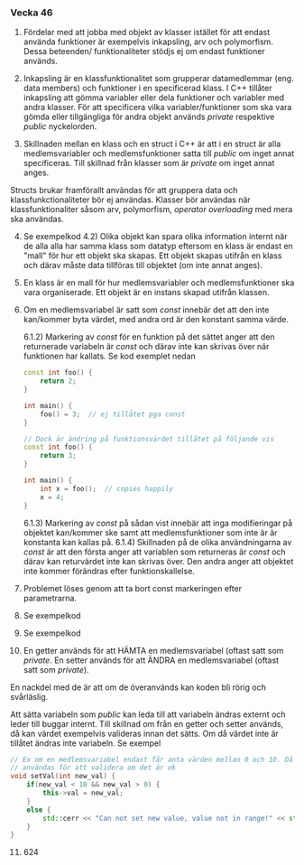 ### Vecka 46

1. Fördelar med att jobba med objekt av klasser istället för att endast använda funktioner är exempelvis inkapsling, arv och polymorfism. Dessa beteenden/ funktionaliteter stödjs ej om endast funktioner används.

2. Inkapsling är en klassfunktionalitet som grupperar datamedlemmar (eng. data members) och funktioner i en specificerad klass. I C++ tillåter inkapsling att gömma variabler eller dela funktioner och variabler med andra klasser. För att specificera vilka variabler/funktioner som ska vara gömda eller tillgängliga för andra objekt används *private* respektive *public* nyckelorden. 

3. Skillnaden mellan en klass och en struct i C++ är att i en struct är alla medlemsvariabler och medlemsfunktioner satta till *public* om inget annat specificeras. Till skillnad från klasser som är *private* om inget annat anges. 

Structs brukar framförallt användas för att gruppera data och klassfunkctionaliteter bör ej användas. Klasser bör användas när klassfunktionaliter såsom arv, polymorfism, *operator overloading* med mera ska användas. 

4. Se exempelkod
    4.2)
    Olika objekt kan spara olika information internt när de alla alla har samma klass som datatyp eftersom en klass är endast en "mall" för hur ett objekt ska skapas. Ett objekt skapas utifrån en klass och därav måste data tillföras till objektet (om inte annat anges). 

5. En klass är en mall för hur medlemsvariabler och medlemsfunktioner ska vara organiserade. Ett objekt är en instans skapad utifrån klassen. 

6. Om en medlemsvariabel är satt som *const* innebär det att den inte kan/kommer byta värdet, med andra ord är den konstant samma värde. 

    6.1.2) Markering av *const* för en funktion på det sättet anger att den returnerade variabeln är *const* och därav inte kan skrivas över när funktionen har kallats. Se kod exemplet nedan
    ```c++
    const int foo() {
        return 2;
    }

    int main() {
        foo() = 3;  // ej tillåtet pga const 
    }
    ```

    ```c++
    // Dock är ändring på funktionsvärdet tillåtet på följande vis 
    const int foo() {
        return 3;
    }

    int main() {
        int x = foo();  // copies happily
        x = 4;
    }
    ```
    6.1.3) Markering av *const* på sådan vist innebär att inga modifieringar på objektet kan/kommer ske samt att medlemsfunktioner som inte är är konstanta kan kallas på. 
    6.1.4) Skillnaden på de olika användningarna av *const* är att den första anger att variablen som returneras är *const* och därav kan returvärdet inte kan skrivas över. Den andra anger att objektet inte kommer förändras efter funktionskallelse. 

7. Problemet löses genom att ta bort const markeringen efter parametrarna. 

8. Se exempelkod

9. Se exempelkod

10. En getter används för att HÄMTA en medlemsvariabel (oftast satt som *private*. En setter används för att ÄNDRA en medlemsvariabel (oftast satt som *private*).

En nackdel med de är att om de överanvänds kan koden bli rörig och svårläslig.

Att sätta variabeln som *public* kan leda till att variabeln ändras externt och leder till buggar internt. Till skillnad om från en getter och setter används, då kan värdet exempelvis valideras innan det sätts. Om då värdet inte är tillåtet ändras inte variabeln. Se exempel

```c++ 
// Ex om en medlemsvariabel endast får anta värden mellan 0 och 10. Då kan setter:n 
// användas för att validera om det är ok
void setVal(int new_val) {
    if(new_val < 10 && new_val > 0) {
        this->val = new_val;
    }
    else {
        std::cerr << "Can not set new value, value not in range!" << std::endl;
    }
}
```

11. 624
